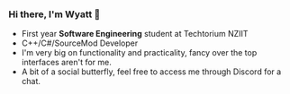 ### Hi there, I'm Wyatt 👋
- First year **Software Engineering** student at Techtorium NZIIT
- C++/C#/SourceMod Developer
- I'm very big on functionality and practicality, fancy over the top interfaces aren't for me.
- A bit of a social butterfly, feel free to access me through Discord for a chat.
